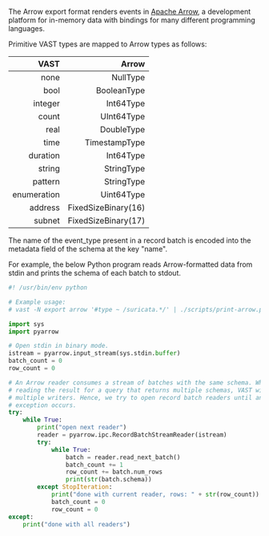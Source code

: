 The Arrow export format renders events in [Apache
Arrow](https://arrow.apache.org), a development platform for in-memory data
with bindings for many different programming languages.

Primitive VAST types are mapped to Arrow types as follows:

  |   VAST         |  Arrow               |
  |---------------:|---------------------:|
  |   none         |  NullType            |
  |   bool         |  BooleanType         |
  |   integer      |  Int64Type           |
  |   count        |  UInt64Type          |
  |   real         |  DoubleType          |
  |   time         |  TimestampType       |
  |   duration     |  Int64Type           |
  |   string       |  StringType          |
  |   pattern      |  StringType          |
  |   enumeration  |  Uint64Type          |
  |   address      |  FixedSizeBinary(16) |
  |   subnet       |  FixedSizeBinary(17) |

The name of the event_type present in a record batch is encoded into the
metadata field of the schema at the key "name".

For example, the below Python program reads Arrow-formatted data from stdin and
prints the schema of each batch to stdout.

```python
#! /usr/bin/env python

# Example usage:
# vast -N export arrow '#type ~ /suricata.*/' | ./scripts/print-arrow.py

import sys
import pyarrow

# Open stdin in binary mode.
istream = pyarrow.input_stream(sys.stdin.buffer)
batch_count = 0
row_count = 0

# An Arrow reader consumes a stream of batches with the same schema. When
# reading the result for a query that returns multiple schemas, VAST will use
# multiple writers. Hence, we try to open record batch readers until an
# exception occurs.
try:
    while True:
        print("open next reader")
        reader = pyarrow.ipc.RecordBatchStreamReader(istream)
        try:
            while True:
                batch = reader.read_next_batch()
                batch_count += 1
                row_count += batch.num_rows
                print(str(batch.schema))
        except StopIteration:
            print("done with current reader, rows: " + str(row_count))
            batch_count = 0
            row_count = 0
except:
    print("done with all readers")
```

